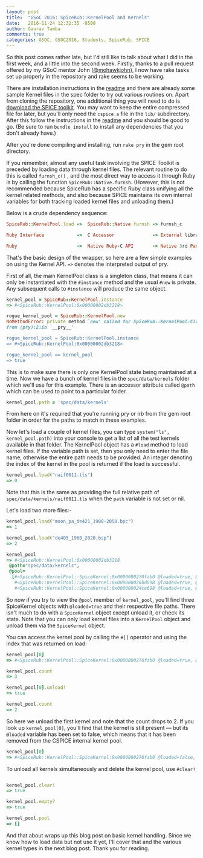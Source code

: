 ```yaml
---
layout: post
title:  "GSoC 2016: SpiceRub::KernelPool and Kernels"
date:   2016-11-24 12:32:35 -0500
author: Gaurav Tamba
comments: true
categories: GSOC, GSOC2016, Students, SpiceRub, SPICE
---
```


So this post comes rather late, but I'd still like to talk about what I did in the first week, and a little into the second week. 
Firstly, thanks to a pull request offered by my GSoC mentor John ([@mohawkjohn][mohawkjohn]), I now have rake tasks set up properly in the repository and rake seems to be working. 

There are installation instructions in the [readme][readme] and there are already some sample Kernel files in
the spec folder to try out various routines on. Apart from cloning the repository, one additional thing you will need to do is [download the SPICE toolkit][toolkit]. You may want to keep the entire compressed file for later, but you'll only need the `cspice.a` file in the `lib/` subdirectory. After this follow the instructions in the [readme][readme] and you should be good to go. (Be sure to run `bundle install` to install any dependencies that you don't already have.)

After you're done compiling and installing, run `rake pry` in the gem root directory.

If you remember, almost any useful task involving the SPICE Toolkit is preceded by loading data through kernel files. The relevant routine to do this is called `furnsh_c()` , and the most direct way to access it through Ruby is by calling the function `SpiceRub::Native.furnsh`. (However, this is not recommended because SpiceRub has a specific Ruby class unifying all the kernel related methods, and also because SPICE maintains its own internal variables for both tracking loaded kernel files and unloading them.)

Below is a crude dependency sequence:

```ruby
SpiceRub::KernelPool.load ->  SpiceRub::Native.furnsh -> furnsh_c

Ruby Interface            ->  C Accessor              -> External library 

Ruby                      ->  Native Ruby-C API       -> Native 3rd Party C
``` 

That's the basic design of the wrapper, so here are a few simple examples on using the Kernel API. `=>` denotes the interpreted output of pry.

First of all, the main KernelPool class is a singleton class, that means it can only be instantiated with the `#instance` method and the usual `#new` is private.
Any subsequent calls to `#instance` will produce the same object.

```ruby
kernel_pool = SpiceRub::KernelPool.instance
=> #<SpiceRub::KernelPool:0x00000002db3218>

rogue_kernel_pool = SpiceRub::KernelPool.new
NoMethodError: private method `new' called for SpiceRub::KernelPool:Class
from (pry):2:in `__pry__'

rogue_kernel_pool = SpiceRub::KernelPool.instance
=> #<SpiceRub::KernelPool:0x00000002db3218>

rogue_kernel_pool == kernel_pool
=> true
``` 

This is to make sure there is only one KernelPool state being maintained at a time. Now we have a bunch of kernel files in the `spec/data/kernels` folder which we'll use for this example. There is an accessor attribute called `@path` which can be used to point to a particular folder.

```ruby 
kernel_pool.path = 'spec/data/kernels'
``` 

From here on it's required that you're running pry or irb from the gem root folder in order for the paths to match in these examples.

Now let's load a couple of kernel files, you can type `system("ls", kernel_pool.path)` into your console to get a list of all the test kernels available in that folder. The KernelPool object has a `#load` method to load kernel files. If the variable path is set, then you only need to enter the file name, otherwise the entire path needs to be provided. An integer denoting the index of the kernel in the pool is returned if the load is successful.


```ruby 
kernel_pool.load("naif0011.tls")
=> 0
```

Note that this is the same as providing the full relative path of `spec/data/kernels/naif0011.tls` when the `path`	variable is not set or nil.

Let's load two more files:-

```ruby 
kernel_pool.load("moon_pa_de421_1900-2050.bpc")
=> 1

kernel_pool.load("de405_1960_2020.bsp")
=> 2

kernel_pool
=> #<SpiceRub::KernelPool:0x00000002db3218
 @path="spec/data/kernels",
 @pool=
  [#<SpiceRub::KernelPool::SpiceKernel:0x0000000270fab0 @loaded=true, @path_to="spec/data/kernels/naif0011.tls">,
   #<SpiceRub::KernelPool::SpiceKernel:0x000000026bd698 @loaded=true, @path_to="spec/data/kernels/moon_pa_de421_1900-2050.bpc">,
   #<SpiceRub::KernelPool::SpiceKernel:0x000000024ce698 @loaded=true, @path_to="spec/data/kernels/de405_1960_2020.bsp">]>

```

So now if you try to view the `@pool` member of `kernel_pool`, you'll find three SpiceKernel objects with `@loaded=true` and their respective file paths.
There isn't much to do with a `SpiceKernel` object except unload it, or check its state. Note that you can only load kernel files into a `KernelPool` object and unload them via the `SpiceKernel` object. 

You can access the kernel pool by calling the `#[]` operator and using the index that was returned on load:

```ruby
kernel_pool[0]
=> #<SpiceRub::KernelPool::SpiceKernel:0x0000000270fab0 @loaded=true, @path_to="spec/data/kernels/naif0011.tls">

kernel_pool.count
=> 3

kernel_pool[0].unload!
=> true

kernel_pool.count
=> 2

```

So here we unload the first kernel and note that the count drops to 2. If you look up `kernel_pool[0]`, you'll find that the kernel is still present &mdash; but its `@loaded` variable has been set to false, which means that it has been removed from the CSPICE internal kernel pool.

```ruby
kernel_pool[0]
=> #<SpiceRub::KernelPool::SpiceKernel:0x0000000270fab0 @loaded=false, @path_to="spec/data/kernels/naif0011.tls">
```

To unload all kernels simultaneously and delete the kernel pool, use `#clear!`

```ruby

kernel_pool.clear!
=> true

kernel_pool.empty?
=> true

kernel_pool.pool
=> []
```

And that about wraps up this blog post on basic kernel handling. Since we know how to load data but not use it yet, I'll cover that and the various kernel types in the next blog post. Thank you for reading.



[mohawkjohn]: https://github.com/mohawkjohn
[spicerub]: https://github.com/sciruby/spice_rub
[readme]: https://github.com/sciruby/spice_rub/blob/master/README.rdoc
[toolkit]: https://naif.jpl.nasa.gov/naif/toolkit_C.html
